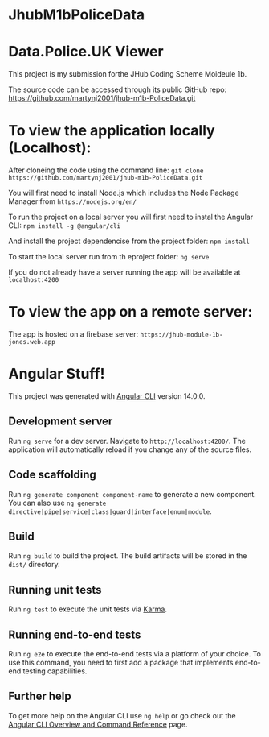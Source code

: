 # JhubM1bPoliceData

# Data.Police.UK Viewer

This project is my submission forthe JHub Coding Scheme Moideule 1b.

The source code can be accessed through its public GitHub repo: https://github.com/martynj2001/jhub-m1b-PoliceData.git

# To view the application locally (Localhost):

After cloneing the code using the command line: `git clone https://github.com/martynj2001/jhub-m1b-PoliceData.git`

You will first need to install Node.js which includes the Node Package Manager from `https://nodejs.org/en/`

To run the project on a local server you will first need to instal the Angular CLI: `npm install -g @angular/cli`

And install the project dependencise from the project folder: `npm install`

To start the local server run from th eproject folder: `ng serve`

If you do not already have a server running the app will be available at `localhost:4200`

# To view the app on a remote server:

The app is hosted on a firebase server: `https://jhub-module-1b-jones.web.app`


# Angular Stuff!

This project was generated with [Angular CLI](https://github.com/angular/angular-cli) version 14.0.0.

## Development server

Run `ng serve` for a dev server. Navigate to `http://localhost:4200/`. The application will automatically reload if you change any of the source files.

## Code scaffolding

Run `ng generate component component-name` to generate a new component. You can also use `ng generate directive|pipe|service|class|guard|interface|enum|module`.

## Build

Run `ng build` to build the project. The build artifacts will be stored in the `dist/` directory.

## Running unit tests

Run `ng test` to execute the unit tests via [Karma](https://karma-runner.github.io).

## Running end-to-end tests

Run `ng e2e` to execute the end-to-end tests via a platform of your choice. To use this command, you need to first add a package that implements end-to-end testing capabilities.

## Further help

To get more help on the Angular CLI use `ng help` or go check out the [Angular CLI Overview and Command Reference](https://angular.io/cli) page.
